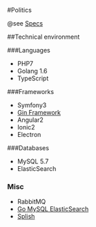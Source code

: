 #Politics

@see [Specs](Doc/Specs.md)

##Technical environment

###Languages

* PHP7
* Golang 1.6
* TypeScript

###Frameworks

* Symfony3
* [Gin Framework](https://github.com/gin-gonic/gin)
* Angular2
* Ionic2
* Electron

###Databases

* MySQL 5.7
* ElasticSearch

### Misc

* RabbitMQ
* [Go MySQL ElasticSearch](https://github.com/siddontang/go-mysql-elasticsearch)
* [Splish](https://github.com/splitsh/lite)